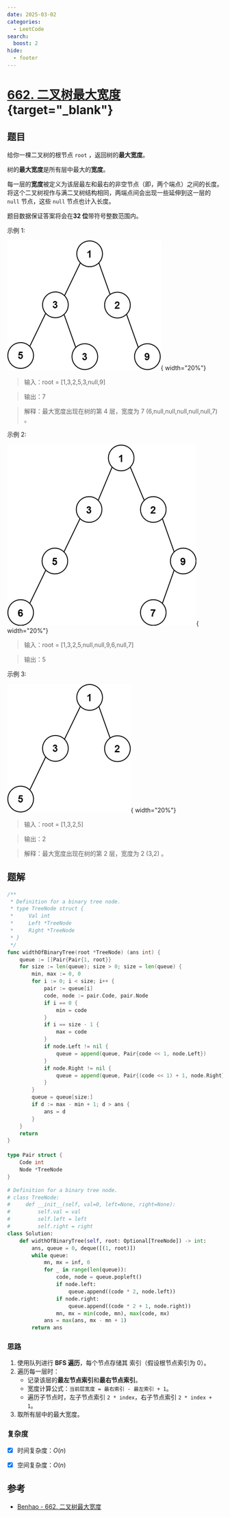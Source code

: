 ```yaml
---
date: 2025-03-02
categories:
  - LeetCode
search:
  boost: 2
hide:
  - footer
---
```


# [662. 二叉树最大宽度](https://leetcode.cn/problems/maximum-width-of-binary-tree/description/){target="_blank"}

## 题目

给你一棵二叉树的根节点 `root` ，返回树的**最大宽度**。

树的**最大宽度**是所有层中最大的**宽度**。

每一层的**宽度**被定义为该层最左和最右的非空节点（即，两个端点）之间的长度。将这个二叉树视作与满二叉树结构相同，两端点间会出现一些延伸到这一层的 `null` 节点，这些 `null` 节点也计入长度。

题目数据保证答案将会在**32 位**带符号整数范围内。

示例 1:

![](../assets/img/leetcode/662_1.jpg){ width="20%"}

> 输入：root = [1,3,2,5,3,null,9]

> 输出：7

> 解释：最大宽度出现在树的第 4 层，宽度为 7 (6,null,null,null,null,null,7) 。

示例 2:

![](../assets/img/leetcode/662_2.jpg){ width="20%"}

> 输入：root = [1,3,2,5,null,null,9,6,null,7]

> 输出：5

示例 3:

![](../assets/img/leetcode/662_3.jpg){ width="20%"}

> 输入：root = [1,3,2,5]

> 输出：2

> 解释：最大宽度出现在树的第 2 层，宽度为 2 (3,2) 。


## 题解

```go title="Go"
/**
 * Definition for a binary tree node.
 * type TreeNode struct {
 *     Val int
 *     Left *TreeNode
 *     Right *TreeNode
 * }
 */
func widthOfBinaryTree(root *TreeNode) (ans int) {
    queue := []Pair{Pair{1, root}}
    for size := len(queue); size > 0; size = len(queue) {
        min, max := 0, 0
        for i := 0; i < size; i++ {
            pair := queue[i]
            code, node := pair.Code, pair.Node
            if i == 0 {
                min = code
            }
            if i == size - 1 {
                max = code
            }
            if node.Left != nil {
                queue = append(queue, Pair{code << 1, node.Left})
            }
            if node.Right != nil {
                queue = append(queue, Pair{(code << 1) + 1, node.Right})
            }
        }
        queue = queue[size:]
        if d := max - min + 1; d > ans {
            ans = d
        }
    }
    return
}

type Pair struct {
    Code int
    Node *TreeNode
}
```

```python title="Python"
# Definition for a binary tree node.
# class TreeNode:
#     def __init__(self, val=0, left=None, right=None):
#         self.val = val
#         self.left = left
#         self.right = right
class Solution:
    def widthOfBinaryTree(self, root: Optional[TreeNode]) -> int:
        ans, queue = 0, deque([(1, root)])
        while queue:
            mn, mx = inf, 0
            for _ in range(len(queue)):
                code, node = queue.popleft()
                if node.left:
                    queue.append((code * 2, node.left))
                if node.right:
                    queue.append((code * 2 + 1, node.right))
                mn, mx = min(code, mn), max(code, mx)
            ans = max(ans, mx - mn + 1)
        return ans
```


### 思路

1. 使用队列进行 **BFS 遍历**，每个节点存储其 索引（假设根节点索引为 0）。
2. 遍历每一层时：
    - 记录该层的**最左节点索引**和**最右节点索引**。
    - 宽度计算公式：`当前层宽度 = 最右索引 - 最左索引 + 1`。
    - 遍历子节点时，左子节点索引 `2 * index`，右子节点索引 `2 * index + 1`。
3. 取所有层中的最大宽度。

### 复杂度
- [x] 时间复杂度：$O(n)$
- [x] 空间复杂度：$O(n)$


## 参考

- [Benhao - 662. 二叉树最大宽度](https://leetcode.cn/problems/maximum-width-of-binary-tree/solutions/1778717/pythonjavatypescriptgo-by-himymben-6rd9/)
